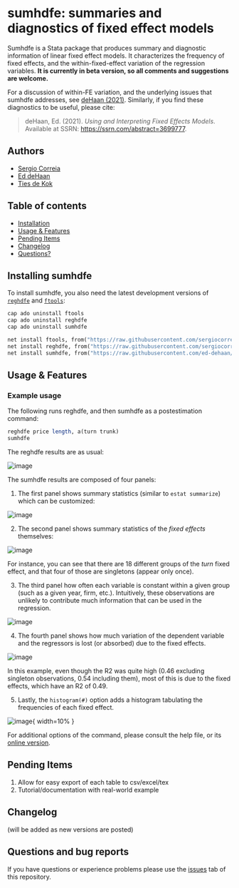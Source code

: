 # sumhdfe: summaries and diagnostics of fixed effect models

Sumhdfe is a Stata package that produces summary and diagnostic information of linear fixed effect models. It characterizes the frequency of fixed effects, and the within-fixed-effect variation of the regression variables. **It is currently in beta version, so all comments and suggestions are welcome.**

For a discussion of within-FE variation, and the underlying issues that sumhdfe addresses, see [deHaan (2021)](https://papers.ssrn.com/sol3/papers.cfm?abstract_id=3699777). Similarly, if you find these diagnostics to be useful, please cite:

> deHaan, Ed. (2021). *Using and Interpreting Fixed Effects Models*. Available at SSRN: https://ssrn.com/abstract=3699777.


## Authors

- [Sergio Correia](http://scorreia.com/)
- [Ed deHaan](https://foster.uw.edu/faculty-research/directory/ed-dehaan/)
- [Ties de Kok](http://www.TiesdeKok.com)


## Table of contents

- [Installation](#installing-sumhdfe) 
- [Usage & Features](#usage--features)
- [Pending Items](#pending-items)
- [Changelog](#changelog)
- [Questions?](#questions-and-bug-reports)


## Installing sumhdfe

To install sumhdfe, you also need the latest development versions of [`reghdfe`](http://scorreia.com/software/reghdfe/) and [`ftools`](https://github.com/sergiocorreia/ftools/):

```stata
cap ado uninstall ftools
cap ado uninstall reghdfe
cap ado uninstall sumhdfe

net install ftools, from("https://raw.githubusercontent.com/sergiocorreia/ftools/groupreg/src/")
net install reghdfe, from("https://raw.githubusercontent.com/sergiocorreia/reghdfe/reghdfe6/src/")
net install sumhdfe, from("https://raw.githubusercontent.com/ed-dehaan/sumhdfe/master/src/)
```

## Usage & Features

### Example usage

The following runs reghdfe, and then sumhdfe as a postestimation command:

```stata
reghdfe price length, a(turn trunk)
sumhdfe
```

The reghdfe results are as usual:

![image](https://user-images.githubusercontent.com/214056/112561613-f5eff580-8dab-11eb-9a87-7776d795af78.png)

The sumhdfe results are composed of four panels:

1) The first panel shows summary statistics (similar to `estat summarize`) which can be customized:

![image](https://user-images.githubusercontent.com/214056/112561652-02744e00-8dac-11eb-891e-271c4c57b240.png)

2) The second panel shows summary statistics of the _fixed effects_ themselves:

![image](https://user-images.githubusercontent.com/214056/112561764-39e2fa80-8dac-11eb-9e70-98a5f0c9f04d.png)

For instance, you can see that there are 18 different groups of the _turn_ fixed effect, and that four of those are singletons (appear only once).

3) The third panel how often each variable is constant within a given group (such as a given year, firm, etc.). Intuitively, these observations are unlikely to contribute much information that can be used in the regression.

![image](https://user-images.githubusercontent.com/214056/112561995-bb3a8d00-8dac-11eb-9386-a8b7712ab9c6.png)

4) The fourth panel shows how much variation of the dependent variable and the regressors is lost (or absorbed) due to the fixed effects.

![image](https://user-images.githubusercontent.com/214056/112562007-c2619b00-8dac-11eb-83a4-2e7f5726ea38.png)

In this example, even though the R2 was quite high (0.46 excluding singleton observations, 0.54 including them), most of this is due to the fixed effects, which have an R2 of 0.49.

5) Lastly, the `histogram(#)` option adds a histogram tabulating the frequencies of each fixed effect.

![image](https://user-images.githubusercontent.com/214056/112562221-3439e480-8dad-11eb-83fa-5a43f25bfe0a.png){ width=10% }

For additional options of the command, please consult the help file, or its [online version](http://scorreia.com/help/sumhdfe.html).


## Pending Items

1. Allow for easy export of each table to csv/excel/tex
2. Tutorial/documentation with real-world example


## Changelog

(will be added as new versions are posted)

## Questions and bug reports

If you have questions or experience problems please use the [issues](https://github.com/ed-dehaan/sumhdfe/issues) tab of this repository.

